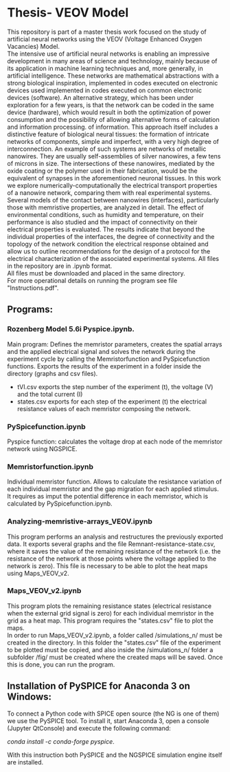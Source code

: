 # Thesis- VEOV Model
This repository is part of a master thesis work focused on the study of artificial neural networks using the VEOV (Voltage Enhanced Oxygen Vacancies) Model.  
The intensive use of artificial neural networks is enabling an impressive development in many areas of science and technology, mainly because of its application in machine learning techniques and, more generally, in artificial intelligence. These networks are mathematical abstractions with a strong biological inspiration, implemented in codes executed on electronic devices used implemented in codes executed on common electronic devices (software). An alternative strategy, which has been under exploration for a few years, is that the network can be coded in the same device (hardware), which would result in both the optimization of power consumption and the possibility of allowing alternative forms of calculation and information processing. of information. This approach itself includes a distinctive feature of biological neural tissues: the formation of intricate networks of components, simple and imperfect, with a very high degree of interconnection. An example of such systems are networks of metallic nanowires. They are usually self-assemblies of silver nanowires, a few tens of microns in size.
The intersections of these nanowires, mediated by the oxide coating or the polymer used in their fabrication, would be the equivalent of synapses in the aforementioned neuronal tissues. In this work we explore numerically-computationally the electrical transport properties of a nanowire network, comparing them with real experimental systems. Several models of the contact between nanowires (interfaces), particularly those with memristive properties, are analyzed in detail. The effect of environmental conditions, such as humidity and temperature, on their performance is also studied and the impact of connectivity on their electrical properties is evaluated. The results indicate that beyond the individual properties of the interfaces, the degree of connectivity and the topology of the network condition the electrical response obtained and allow us to outline recommendations for the design of a protocol for the electrical characterization of the associated experimental systems.
All files in the repository are in .ipynb format.  
All files must be downloaded and placed in the same directory.  
For more operational details on running the program see file "Instructions.pdf".

## Programs:
### Rozenberg Model 5.6i Pyspice.ipynb.
Main program: Defines the memristor parameters, creates the spatial arrays and the applied electrical signal and solves the network during the experiment cycle by calling the Memristorfunction and PySpicefunction functions. Exports the results of the experiment in a folder inside the directory (graphs and csv files).  
- tVI.csv exports the step number of the experiment (t), the voltage (V) and the total current (I)  
- states.csv exports for each step of the experiment (t) the electrical resistance values of each memristor composing the network.  

### PySpicefunction.ipynb
Pyspice function: calculates the voltage drop at each node of the memristor network using NGSPICE.

### Memristorfunction.ipynb
Individual memristor function. Allows to calculate the resistance variation of each individual memristor and the gap migration for each applied stimulus. It requires as imput the potential difference in each memristor, which is calculated by PySpicefunction.ipynb.

### Analyzing-memristive-arrays_VEOV.ipynb
This program performs an analysis and restructures the previously exported data. It exports several graphs and the file Remnant-resistance-state.csv, where it saves the value of the remaining resistance of the network (i.e. the resistance of the network at those points where the voltage applied to the network is zero). This file is necessary to be able to plot the heat maps using Maps_VEOV_v2. 

### Maps_VEOV_v2.ipynb
This program plots the remaining resistance states (electrical resistance when the external grid signal is zero) for each individual memristor in the grid as a heat map. This program requires the "states.csv" file to plot the maps.   
In order to run Maps_VEOV_v2.ipynb, a folder called /simulations_n/ must be created in the directory. In this folder the "states.csv" file of the experiment to be plotted must be copied, and also inside the /simulations_n/ folder a subfolder /fig/ must be created where the created maps will be saved. Once this is done, you can run the program.  

## Installation of PySPICE for Anaconda 3 on Windows:
To connect a Python code with SPICE open source (the NG is one of them) we use the PySPICE tool.
To install it, start Anaconda 3, open a console (Jupyter QtConsole) and execute the following command:   

*conda install -c conda-forge pyspice*.  

With this instruction both PySPICE and the NGSPICE simulation engine itself are installed.

